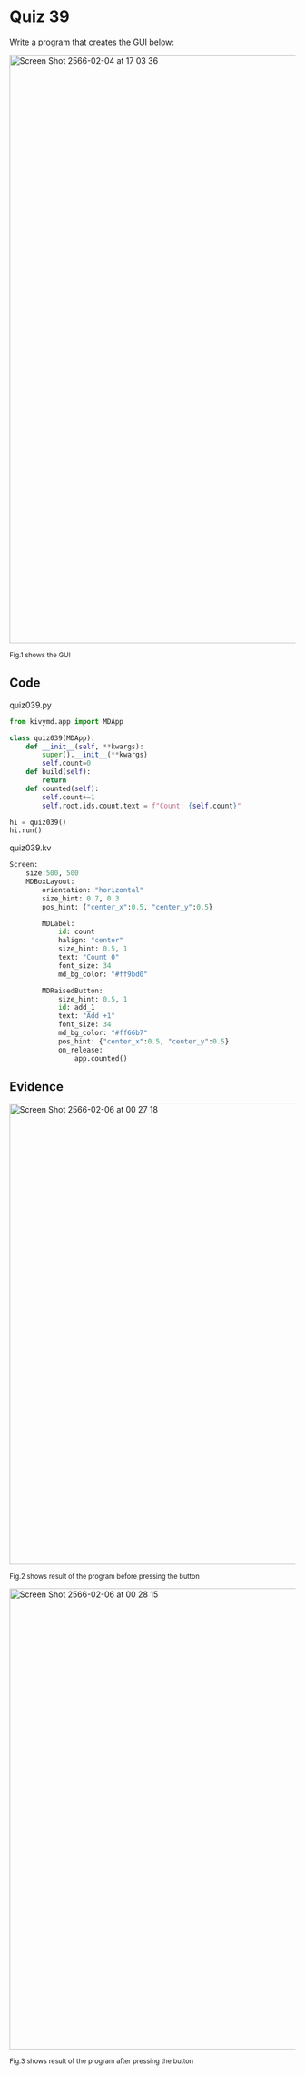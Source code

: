 # Quiz 39

Write a program that creates the GUI below:

<img width="1034" alt="Screen Shot 2566-02-04 at 17 03 36" src="https://user-images.githubusercontent.com/111941936/216756322-b21d3938-a206-46f1-ac7c-82d08606fba8.png">

<sub>Fig.1 shows the GUI
  
## Code

quiz039.py
```py
from kivymd.app import MDApp

class quiz039(MDApp):
    def __init__(self, **kwargs):
        super().__init__(**kwargs)
        self.count=0
    def build(self):
        return
    def counted(self):
        self.count+=1
        self.root.ids.count.text = f"Count: {self.count}"

hi = quiz039()
hi.run()
```
  
quiz039.kv
```py
Screen:
    size:500, 500
    MDBoxLayout:
        orientation: "horizontal"
        size_hint: 0.7, 0.3
        pos_hint: {"center_x":0.5, "center_y":0.5}

        MDLabel:
            id: count
            halign: "center"
            size_hint: 0.5, 1
            text: "Count 0"
            font_size: 34
            md_bg_color: "#ff9bd0"

        MDRaisedButton:
            size_hint: 0.5, 1
            id: add_1
            text: "Add +1"
            font_size: 34
            md_bg_color: "#ff66b7"
            pos_hint: {"center_x":0.5, "center_y":0.5}
            on_release:
                app.counted()
```

## Evidence

<img width="810" alt="Screen Shot 2566-02-06 at 00 27 18" src="https://user-images.githubusercontent.com/111941936/216828469-291f43ea-f544-45df-b752-bbc2b7d1e62e.png">

<sub>Fig.2 shows result of the program before pressing the button
  
<img width="810" alt="Screen Shot 2566-02-06 at 00 28 15" src="https://user-images.githubusercontent.com/111941936/216828507-5f042268-d3cd-4d97-87c7-77d69459855e.png">
  
<sub>Fig.3 shows result of the program after pressing the button
